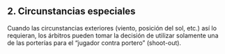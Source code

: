 ## 2. Circunstancias especiales

Cuando las circunstancias exteriores (viento, posición del sol, etc.) así lo requieran, los árbitros pueden tomar la decisión de utilizar solamente una de las porterías para el “jugador contra portero” (shoot-out).
